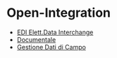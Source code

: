# Open-Integration
- [EDI Elett.Data Interchange](DocumentazioneSmeUP/NWS/News/000100/ED/_sidebar.md)
- [Documentale](DocumentazioneSmeUP/NWS/News/000100/OD/_sidebar.md)
- [Gestione Dati di Campo](DocumentazioneSmeUP/NWS/News/000100/PH/_sidebar.md)
